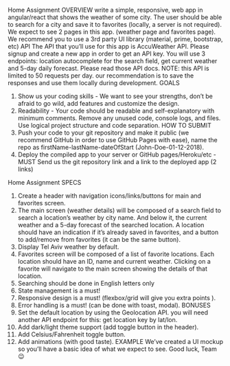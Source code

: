 Home Assignment
OVERVIEW
write a simple, responsive, web app in angular/react that shows the weather of some city. The user should be able to search for a city and save it to favorites (locally, a server is not required).
We expect to see 2 pages in this app. (weather page and favorites page).
We recommend you to use a 3rd party UI library (material, prime, bootstrap, etc)
API
The API that you’ll use for this app is ​AccuWeather API​. Please signup and create a new app in order to get an API key.
You will use 3 endpoints: ​location autocomplete​ for the search field, ​get current weather​ and 5-day daily forecast​. Please read those API docs.
NOTE: this API is limited to 50 requests per day. our recommendation is to save the responses and use them locally during development.
GOALS

1. Show us your coding skills - We want to see your strengths, don’t be afraid to go wild, add features and customize the design.
2. Readability - Your code should be readable and self-explanatory with minimum comments. Remove any unused code, console logs, and files. Use logical project structure and code separation.
   HOW TO SUBMIT
3. Push your code to your git repository and make it public (we recommend ​GitHub​ in order to use GitHub Pages with ease), ​name the repo as firstName-lastName-dateOfStart (John-Doe-01-12-2018)​.
4. Deploy the compiled app to your server or ​GitHub pages​/​Heroku​/etc - ​MUST
   Send us the git repository link and a link to the deployed app (2 links)

Home Assignment
SPECS

1. Create a header with navigation icons/links/buttons for main and favorites screen.
2. The main screen (weather details) will be composed of a search field to search a
   location’s weather by city name. And below it, the current weather and a 5-day forecast of the searched location. A location should have an indication if it’s already saved in favorites, and a button to add/remove from favorites (it can be the same button).
3. Display Tel Aviv weather by default.
4. Favorites screen will be composed of a list of favorite locations. Each location should
   have an ID, name and current weather. Clicking on a favorite will navigate to the main
   screen showing the details of that location.
5. Searching should be done in English letters only
6. State management is a must!
7. Responsive design is a must! (flexbox/grid will give you extra points ).
8. Error handling is a must! (can be done with toast, modal).
   BONUSES
9. Set the default location by using the ​Geolocation API​. you will need another API endpoint for this: ​get location key by lat/lon​.
10. Add dark/light theme support (add toggle button in the header).
11. Add Celsius/Fahrenheit toggle button.
12. Add animations (with good taste).
    EXAMPLE
    We’ve created a UI mockup so you’ll have a basic idea of what we expect to see.
    Good luck, Team
    😉
